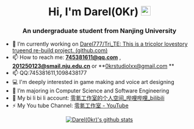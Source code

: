 <div align="center">
   <h1>Hi, I'm Darel(0Kr)</a> <img src="https://media.giphy.com/media/hvRJCLFzcasrR4ia7z/giphy.gif" width="25px"> </h1>
</div>   
<h3 align="center">An undergraduate student from Nanjing University</h3>

- 🔭 I’m currently working on [Darel777/Tri_TE: This is a tricolor lovestory trueend re-build project. (github.com)](https://github.com/Darel777/Tri_TE)
- 📫 How to reach me: **745381611@qq.com** , **201250123@smail.nju.edu.cn** or **0krstudiolxx@gmail.com **  
- 📫 QQ:745381611,1098438177
- 💻 I'm deeply interested in game making and voice art designing
- 📄 I’m majoring in Computer Science and Software Engineering
- 🍰 My bi li bi li account: [零氪工作室的个人空间_哔哩哔哩_bilibili](https://space.bilibili.com/32834111?spm_id_from=444.41.0.0)
- ⚡ My You tube Channel: [ 零氪工作室 - YouTube](https://www.youtube.com/channel/UCQw6cR62ettMmHDtx3X1HMg)

 <p align="center" >
 <a href="https://github.com/Darel777/github-readme-stats"><img align="center" src="https://github-readme-stats.vercel.app/api?username=Darel777&show_icons=true&include_all_commits=true&theme=tokyonight&hide_border=false" alt="Darel(0kr)'s github stats" /></a> 